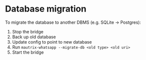# Database migration

To migrate the database to another DBMS (e.g. SQLite -> Postgres):

1. Stop the bridge
2. Back up old database
3. Update config to point to new database
4. Run `mautrix-whatsapp --migrate-db <old type> <old uri>`
5. Start the bridge
